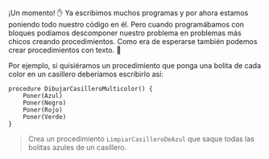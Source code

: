 ¡Un momento! :hand: Ya escribimos muchos programas y por ahora estamos poniendo todo nuestro código en él. Pero cuando programábamos con bloques podíamos descomponer nuestro problema en problemas más chicos creando procedimientos. Como era de esperarse también podemos crear procedimientos con texto. :raised_hands:

Por ejemplo, si quisiéramos un procedimiento que ponga una bolita de cada color en un casillero deberíamos escribirlo así:

```gobstones
procedure DibujarCasilleroMulticolor() {
	Poner(Azul)
	Poner(Negro)
	Poner(Rojo)
	Poner(Verde)
}
```

> Crea un procedimiento `LimpiarCasilleroDeAzul` que saque todas las bolitas azules de un casillero.
